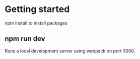 # Getting started

npm install to install packages

## npm run dev

Runs a local development server using webpack on port 3000.
